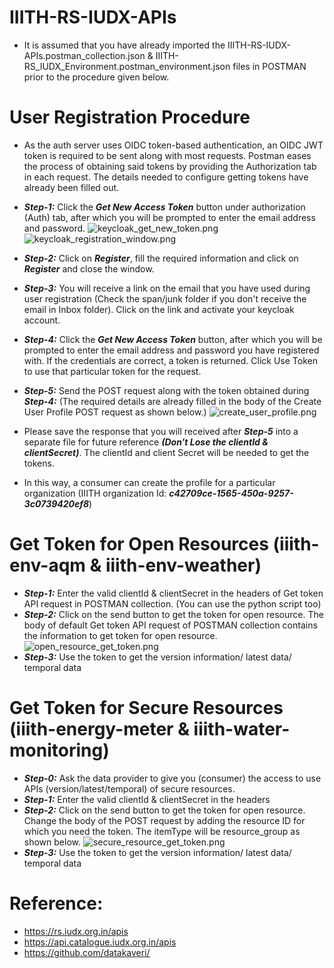 # IIITH-RS-IUDX-APIs
* It is assumed that you have already imported the IIITH-RS-IUDX-APIs.postman_collection.json & IIITH-RS_IUDX_Environment.postman_environment.json files in POSTMAN prior to the procedure given below.

# User Registration Procedure
* As the auth server uses OIDC token-based authentication, an OIDC JWT token is required to be sent along with most requests. Postman eases the process of obtaining said tokens by providing the Authorization tab in each request. The details needed to configure getting tokens have already been filled out. 

* ***Step-1:*** Click the ***Get New Access Token*** button under authorization (Auth) tab, after which you will be prompted to enter the email address and password.
![keycloak_get_new_token.png](https://github.com/smartcityresearch/IIITH-RS-APIs/tree/main/IUDX-APIs/images/keycloak_get_new_token.png)
![keycloak_registration_window.png](https://github.com/smartcityresearch/IIITH-RS-APIs/tree/main/IUDX-APIs/images/keycloak_registration_window.png)
* ***Step-2:*** Click on ***Register***,  fill the required information and click on ***Register*** and close the window.
* ***Step-3:*** You will receive a link on the email that you have used during user registration (Check the span/junk folder if you don't receive the email in Inbox folder). Click on the link and activate your keycloak account.
* ***Step-4:*** Click the ***Get New Access Token*** button, after which you will be prompted to enter the email address and password you have registered with. If the credentials are correct, a token is returned. Click Use Token to use that particular token for the request.
* ***Step-5:*** Send the POST request along with the token obtained during ***Step-4:***  (The required details are already filled in the body of the Create User Profile POST request as shown below.)
![create_user_profile.png](https://github.com/smartcityresearch/IIITH-RS-APIs/tree/main/IUDX-APIs/images/create_user_profile.png)
* Please save the response that you will received after ***Step-5*** into a separate file for future reference ***(Don't Lose the clientId & clientSecret)***. The clientId and client Secret will be needed to get the tokens. 
* In this way, a consumer can create the profile for a particular organization (IIITH organization Id: ***c42709ce-1565-450a-9257-3c0739420ef8***)

# Get Token for Open Resources (iiith-env-aqm & iiith-env-weather)
* ***Step-1:*** Enter the valid clientId & clientSecret in the headers of Get token API request in POSTMAN collection. (You can use the python script too)
* ***Step-2:*** Click on the send button to get the token for open resource. The body of default Get token API request of POSTMAN collection contains the information to get token for open resource.
![open_resource_get_token.png](https://github.com/smartcityresearch/IIITH-RS-APIs/tree/main/IUDX-APIs/images/open_resource_get_token.png)
* ***Step-3:*** Use the token to get the version information/ latest data/ temporal data

# Get Token for Secure Resources (iiith-energy-meter & iiith-water-monitoring)
* ***Step-0:*** Ask the data provider to give you (consumer) the access to use APIs (version/latest/temporal) of secure resources.
* ***Step-1:*** Enter the valid clientId & clientSecret in the headers
* ***Step-2:*** Click on the send button to get the token for open resource. Change the body of the POST request by adding the resource ID for which you need the token. The itemType will be resource_group as shown below.
![secure_resource_get_token.png](https://github.com/smartcityresearch/IIITH-RS-APIs/tree/main/IUDX-APIs/images/secure_resource_get_token.png)
* ***Step-3:*** Use the token to get the version information/ latest data/ temporal data

# Reference:
* https://rs.iudx.org.in/apis
* https://api.catalogue.iudx.org.in/apis
* https://github.com/datakaveri/

